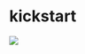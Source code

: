 kickstart
=========

<img src="https://www.codeship.io/projects/a82d9130-6038-0131-895d-3e668197b56e/status">
